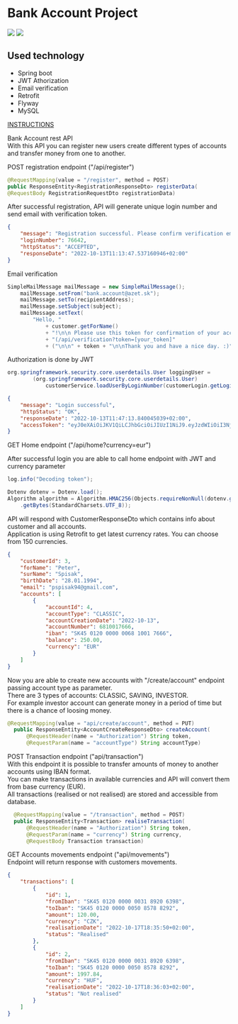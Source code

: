 # Bank Account Project

<img src="https://img.shields.io/github/deployments/Qreitos/bank_account_project/bank-account-project?style=for-the-badge"> <img src ="https://img.shields.io/security-headers?style=for-the-badge&url=https%3A%2F%2Fbank-account-project.herokuapp.com%2Fapi%2F">   

## Used technology
- Spring boot
- JWT Athorization
- Email verification
- Retrofit
- Flyway
- MySQL

[INSTRUCTIONS](https://bank-account-project.herokuapp.com/api/information)

Bank Account rest API  
With this API you can register new users create different types of accounts and transfer money from one to another.  

POST registration endpoint ("/api/register")

```java 
@RequestMapping(value = "/register", method = POST)
public ResponseEntity<RegistrationResponseDto> registerData(
@RequestBody RegistrationRequestDto registrationData)
```

After successful registration, API will generate unique login number
and send email with verification token.

```json
{
    "message": "Registration successful. Please confirm verification email and save your login number!",
    "loginNumber": 76642,
    "httpStatus": "ACCEPTED",
    "responseDate": "2022-10-13T11:13:47.537160946+02:00"
}
```

Email verification

```java
SimpleMailMessage mailMessage = new SimpleMailMessage();
    mailMessage.setFrom("bank.account@azet.sk");
    mailMessage.setTo(recipientAddress);
    mailMessage.setSubject(subject);
    mailMessage.setText(
        "Hello, "
            + customer.getForName()
            + "!\n\n Please use this token for confirmation of your account by POST method "
            + "(/api/verification?token=[your_token]"
            + ("\n\n" + token + "\n\nThank you and have a nice day. :)"));
```


Authorization is done by JWT

```java
org.springframework.security.core.userdetails.User loggingUser =
        (org.springframework.security.core.userdetails.User)
            customerService.loadUserByLoginNumber(customerLogin.getLoginNumber());
```

```json
{
    "message": "Login successful",
    "httpStatus": "OK",
    "responseDate": "2022-10-13T11:47:13.840045039+02:00",
    "accessToken": "eyJ0eXAiOiJKV1QiLCJhbGciOiJIUzI1NiJ9.eyJzdWIiOiI3NjY0MiIsInJvbGVzIjpbXSwiaXNzIjoib3JnLnNwcmluZ2ZyYW1ld29yay53ZWIuc2VydmxldC5zdXBwb3J0LlNlcnZsZXRVcmlDb21wb25lbnRzQnVpbGRlckAyYWM0OTQwNyIsImV4cCI6MTY2NTY1ODAzM30.wdQ1k0IF6hD_ABVqy40YOGiebI03DDSGY01ug0xDBb0"
}
```

GET Home endpoint ("/api/home?currency=eur")

After successful login you are able to call home endpoint with JWT and currency parameter

```java
log.info("Decoding token");

Dotenv dotenv = Dotenv.load();
Algorithm algorithm = Algorithm.HMAC256(Objects.requireNonNull(dotenv.get("JWT_SECRET_KEY"))
    .getBytes(StandardCharsets.UTF_8));
```
API will respond with CustomerResponseDto which contains info about customer and all accounts.  
Application is using Retrofit to get latest currency rates. You can choose from 150 currencies.


```json
{
    "customerId": 3,
    "forName": "Peter",
    "surName": "Spisak",
    "birthDate": "28.01.1994",
    "email": "pspisak94@gmail.com",
    "accounts": [
        {
            "accountId": 4,
            "accountType": "CLASSIC",
            "accountCreationDate": "2022-10-13",
            "accountNumber": 6810017666,
            "iban": "SK45 0120 0000 0068 1001 7666",
            "balance": 250.00,
            "currency": "EUR"
        }
    ]
}
```

Now you are able to create new accounts with "/create/account" endpoint passing account type as parameter.  
There are 3 types of accounts: CLASSIC, SAVING, INVESTOR.  
For example investor account can generate money in a period of time but there is a chance of loosing money.

```java
@RequestMapping(value = "api/create/account", method = PUT)
  public ResponseEntity<AccountCreateResponseDto> createAccount(
      @RequestHeader(name = "Authorization") String token,
      @RequestParam(name = "accountType") String accountType)
```

POST Transaction endpoint ("api/transaction")  
With this endpoint it is possible to transfer amounts of money to another accounts using IBAN format.  
You can make transactions in available currencies and API will convert them from base currency (EUR).  
All transactions (realised or not realised) are stored and accessible from database.

```java
  @RequestMapping(value = "/transaction", method = POST)
  public ResponseEntity<Transaction> realiseTransaction(
      @RequestHeader(name = "Authorization") String token,
      @RequestParam(name = "currency") String currency,
      @RequestBody Transaction transaction)
```

GET Accounts movements endpoint ("api/movements")  
Endpoint will return response with customers movements.
```json
{
    "transactions": [
        {
            "id": 1,
            "fromIban": "SK45 0120 0000 0031 8920 6398",
            "toIban": "SK45 0120 0000 0050 8578 8292",
            "amount": 120.00,
            "currency": "CZK",
            "realisationDate": "2022-10-17T18:35:50+02:00",
            "status": "Realised"
        },
        {
            "id": 2,
            "fromIban": "SK45 0120 0000 0031 8920 6398",
            "toIban": "SK45 0120 0000 0050 8578 8292",
            "amount": 1997.84,
            "currency": "HUF",
            "realisationDate": "2022-10-17T18:36:03+02:00",
            "status": "Not realised"
        }
    ]
}
```
